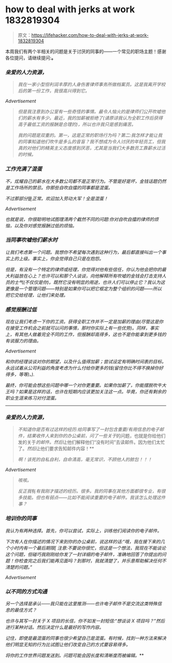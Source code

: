 # how to deal with jerks at work 1832819304

> 原文：<https://lifehacker.com/how-to-deal-with-jerks-at-work-1832819304>

本周我们有两个半相关的问题是关于讨厌的同事的——一个常见的职场主题！感谢各位提问，请继续提问:[](mailto:humanresource@lifehacker.com)**。** 

### ***亲爱的人力资源，***

> *我在一家小型但利润丰厚的人身伤害律师事务所做档案员。这是我离开学校后的第一份工作，我很高兴得到它。*

*<label class="bxm4mm-13 juykRM">Advertisement</label>*

> *但是我注意到办公室有一些奇怪的事情。最令人恼火的是律师们公开吹嘘他们的薪水有多少。最近，我的加薪被拒绝了(请原谅我认为全职工作后获得高于最低工资的报酬是合理的)，所以也许我只是感到痛苦。*
> 
> *我的问题是双重的。第一，这是正常的职场行为吗？第二:我怎样才能让我的同事知道他们吹牛是多么的音盲？我不想成为令人讨厌的年轻员工，但我真的对他们的精英主义态度感到厌恶，尤其是当我们大多数员工靠薪水过活的时候。*

### *工作充满了混蛋*

*不，炫耀自己的薪水在大多数公司都不是正常行为。不管是好是坏，金钱话题仍然是工作场所的禁忌。你那些自吹自擂的同事都是混蛋。* 

*不过那部分*是*正常。欢迎加入劳动大军！全是混蛋！*

*<label class="bxm4mm-13 juykRM">Advertisement</label>*

*也就是说，你很聪明地试图理清两个截然不同的问题:你对自吹自擂的律师的烦恼，以及你对感觉报酬过低的烦恼。*

### *当同事吹嘘他们薪水时*

*让我们考虑第一个问题。我想你不希望每次遇到这种行为，最后都直接叫出一个事实上的上级。事实上，你会觉得自己只是在抱怨。* 

*但是，有没有一个特定的律师或经理，你觉得对他有些信任，你认为他会把你的最大利益放在心上？也许可以和那个人谈谈，向他解释所有吹嘘的金钱会打击支持人员的士气(不仅仅是你)。既然它没有明显的用途，也许人们可以停止它？我认为这更像是一个管理问题——特别是如果你可以把它框定为整个组织的问题——所以把它交给经理，让他们来处理。*

### *感觉报酬过低*

*现在让我们考虑一下你的工资。获得全职工作并不一定是加薪的理由(尽管这是你在接受工作机会之前就可以问的事情，那时你实际上有一些优势)。同样，事实上，有其他人做着完全不同的工作，但报酬却高得多，这也不是你能拿到更多钱的有说服力的理由。* 

*<label class="bxm4mm-13 juykRM">Advertisement</label>*

*和你的经理谈谈对你的期望，以及什么值得加薪；尝试设定有明确时间表的目标。永远试着从公司利益的角度考虑为什么付给你更多的钱(留住你比不得不换掉你好得多，等等)。).* 

*最终，你可能会想这些问题中哪一个对你更重要。如果你加薪了，你能摆脱吹牛大王吗？如果是这样的话，也许在短期内应该更加关注这一点。毕竟，你还有剩余的职业生涯来练习对付混蛋。*

* * *

### ***亲爱的人力资源，***

> *不知道你是否有过这样的经历:给同事写了一封包含重要/有用信息的电子邮件，结果收件人来到你的办公桌前，问了一些关于*的问题，也就是你给他们发的关于*的邮件。然后*让他们解释他们“没有时间”去读邮件。因为他们太忙了。*然后*让他们要求告知邮件内容！**
> 
> *啊！该死的自私自利，自命清高，毫无常识，不顾他人的脓包！！！*

*<label class="bxm4mm-13 juykRM">Advertisement</label>*

> *咳咳。*
> 
> *反正我*有*有我刚才描述的经历。很多。我的同事在其他方面都很专业，有很多技能。但也有弱点——比如不能阅读重要的电子邮件。我该怎么处理这件事？*

### *培训你的同事*

*我认为有两种选择。首先，你可以尝试，实际上，训练他们阅读你的电子邮件。* 

*下次有人在你描述的情况下来到你的办公桌前，说这样的话:“哦，我在接下来的几个小时内有一个最后期限[ *注意:不要说你很忙，但这是一个想法*，我现在不能谈论这个问题，但碰巧我刚刚给你发了一封详细的电子邮件，准确地回答了你提出的问题！你检查完之后我们能再见面吗？到那时，我就清楚了，并乐意帮助解决任何不清楚的问题。”*

*<label class="bxm4mm-13 juykRM">Advertisement</label>*

### *以不同的方式沟通*

*另一个选择是承认——我只能在这里推测——也许电子邮件不是交流这类特殊信息的最佳方式？* 

*也许与其写一封关于 X 项目的长信，你不如发一封短信:“想谈谈 X 项目吗？”然后进行某种对话。*然后*决定什么是最好的写作内容。*

*记住，即使是最混蛋的同事也很少希望自己是混蛋。有时候，找到一种方法来解决他们明显无知的行为比试图让他们改变自己的方式要容易得多。* 

**将你的工作世界问题发送到*[](mailto:humanresource@lifehacker.com)**。问题可能会因长度和清晰度而被编辑。***